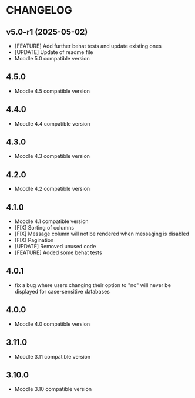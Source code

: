 # CHANGELOG

## v5.0-r1 (2025-05-02)
* [FEATURE] Add further behat tests and update existing ones
* [UPDATE] Update of readme file
* Moodle 5.0 compatible version

## 4.5.0
* Moodle 4.5 compatible version

## 4.4.0
* Moodle 4.4 compatible version

## 4.3.0
* Moodle 4.3 compatible version

## 4.2.0
* Moodle 4.2 compatible version

## 4.1.0
* Moodle 4.1 compatible version
* [FIX] Sorting of columns
* [FIX] Message column will not be rendered when messaging is disabled
* [FIX] Pagination
* [UPDATE] Removed unused code
* [FEATURE] Added some behat tests


## 4.0.1
* fix a bug where users changing their option to "no" will never be displayed for case-sensitive databases

## 4.0.0
* Moodle 4.0 compatible version

## 3.11.0
* Moodle 3.11 compatible version

## 3.10.0
* Moodle 3.10 compatible version